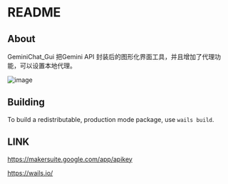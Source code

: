 # README

## About

GeminiChat_Gui 把Gemini API 封装后的图形化界面工具，并且增加了代理功能，可以设置本地代理。

![image](https://github.com/o0x1024/GeminiChat_Gui/assets/53891640/e58b56a6-76a1-46eb-a4ff-22a000e60212)




## Building

To build a redistributable, production mode package, use `wails build`.


## LINK
https://makersuite.google.com/app/apikey

https://wails.io/
